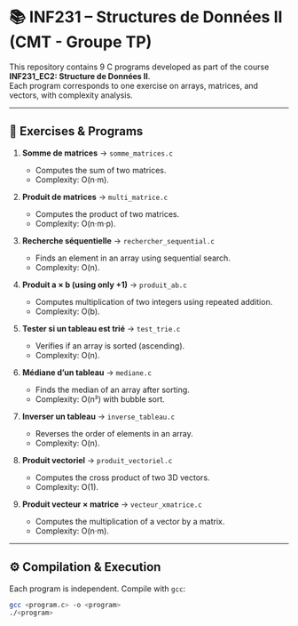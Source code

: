 
# 📚 INF231 – Structures de Données II (CMT - Groupe TP)

This repository contains 9 C programs developed as part of the course **INF231_EC2: Structure de Données II**.  
Each program corresponds to one exercise on arrays, matrices, and vectors, with complexity analysis.

---

## 📝 Exercises & Programs

1. **Somme de matrices** → `somme_matrices.c`  
   - Computes the sum of two matrices.  
   - Complexity: O(n·m).  

2. **Produit de matrices** → `multi_matrice.c`  
   - Computes the product of two matrices.  
   - Complexity: O(n·m·p).  

3. **Recherche séquentielle** → `rechercher_sequential.c`  
   - Finds an element in an array using sequential search.  
   - Complexity: O(n).  

4. **Produit a × b (using only +1)** → `produit_ab.c`  
   - Computes multiplication of two integers using repeated addition.  
   - Complexity: O(b).  

5. **Tester si un tableau est trié** → `test_trie.c`  
   - Verifies if an array is sorted (ascending).  
   - Complexity: O(n).  

6. **Médiane d’un tableau** → `mediane.c`  
   - Finds the median of an array after sorting.  
   - Complexity: O(n²) with bubble sort.  

7. **Inverser un tableau** → `inverse_tableau.c`  
   - Reverses the order of elements in an array.  
   - Complexity: O(n).  

8. **Produit vectoriel** → `produit_vectoriel.c`  
   - Computes the cross product of two 3D vectors.  
   - Complexity: O(1).  

9. **Produit vecteur × matrice** → `vecteur_xmatrice.c`  
   - Computes the multiplication of a vector by a matrix.  
   - Complexity: O(n·m).  

---

## ⚙️ Compilation & Execution

Each program is independent. Compile with `gcc`:

```bash
gcc <program.c> -o <program>
./<program>